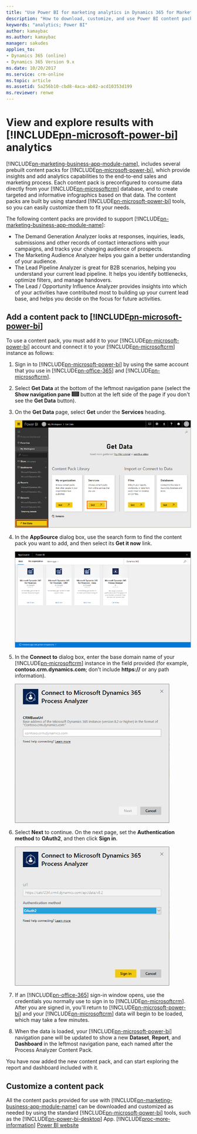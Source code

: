 ```yaml
---
title: "Use Power BI for marketing analytics in Dynamics 365 for Marketing | Microsoft Docs "
description: "How to download, customize, and use Power BI content packs to analyze your marketing results in Dynamics 365 for Marketing"
keywords: "analytics; Power BI"
author: kamaybac
ms.author: kamaybac
manager: sakudes
applies_to: 
- Dynamics 365 (online)
- Dynamics 365 Version 9.x
ms.date: 10/20/2017
ms.service: crm-online
ms.topic: article
ms.assetid: 5a256b10-cbd8-4aca-ab82-acd10353d199
ms.reviewer: renwe
---
```

# View and explore results with [!INCLUDE[pn-microsoft-power-bi](../includes/pn-microsoft-power-bi.md)] analytics

[!INCLUDE[pn-marketing-business-app-module-name](../includes/pn-marketing-business-app-module-name.md)], includes several prebuilt content packs for [!INCLUDE[pn-microsoft-power-bi](../includes/pn-microsoft-power-bi.md)], which provide insights and add analytics capabilities to the end-to-end sales and marketing process. Each content pack is preconfigured to consume data directly from your [!INCLUDE[pn-microsoftcrm](../includes/pn-microsoftcrm.md)] database, and to create targeted and informative infographics based on that data. The content packs are built by using standard [!INCLUDE[pn-microsoft-power-bi](../includes/pn-microsoft-power-bi.md)] tools, so you can easily customize them to fit your needs.

The following content packs are provided to support [!INCLUDE[pn-marketing-business-app-module-name](../includes/pn-marketing-business-app-module-name.md)]:

- The Demand Generation Analyzer looks at responses, inquiries, leads, submissions and other records of contact interactions with your campaigns, and tracks your changing audience of prospects.
- The Marketing Audience Analyzer helps you gain a better understanding of your audience.
- The Lead Pipeline Analyzer is great for B2B scenarios, helping you understand your current lead pipeline. It helps you identify bottlenecks, optimize filters, and manage handovers.
- The Lead / Opportunity Influence Analyzer provides insights into which of your activities have contributed most to building up your current lead base, and helps you decide on the focus for future activities.

## Add a content pack to [!INCLUDE[pn-microsoft-power-bi](../includes/pn-microsoft-power-bi.md)]

To use a content pack, you must add it to your [!INCLUDE[pn-microsoft-power-bi](../includes/pn-microsoft-power-bi.md)] account and connect it to your [!INCLUDE[pn-microsoftcrm](../includes/pn-microsoftcrm.md)] instance as follows:

1. Sign in to [!INCLUDE[pn-microsoft-power-bi](../includes/pn-microsoft-power-bi.md)] by using the same account that you use in [!INCLUDE[pn-office-365](../includes/pn-office-365.md)] and [!INCLUDE[pn-microsoftcrm](../includes/pn-microsoftcrm.md)].

1. Select **Get Data** at the bottom of the leftmost navigation pane (select the **Show navigation pane** ![Show navigation pane button](media/power-bi-show-nav-button.png "Show navigation pane button") button at the left side of the page if you don't see the **Get Data** button).

1. On the **Get Data** page, select **Get** under the **Services** heading.

    ![The Get Data page in Power BI](media/power-bi-get-data.png "The Get Data page in Power BI]")

1. In the **AppSource** dialog box, use the search form to find the content pack you want to add, and then select its **Get it now** link.

    ![The AppSource dialog in Power BI](media/power-bi-appsource.png "The AppSource dialog box in Power BI)]")

1. In the **Connect to** dialog box, enter the base domain name of your [!INCLUDE[pn-microsoftcrm](../includes/pn-microsoftcrm.md)] instance in the field provided (for example, **contoso.crm.dynamics.com**; don't include **https://** or any path information).

    ![The Power BI Connect wizard, page 1](media/power-bi-connect-1.png "The Power BI Connect wizard, page 1")

1. Select **Next** to continue. On the next page, set the **Authentication method** to **OAuth2**, and then click **Sign in**.

    ![The Power BI Connect wizard, page 2](media/power-bi-connect-2.png "The Power BI Connect wizard, page 2")

1. If an [!INCLUDE[pn-office-365](../includes/pn-office-365.md)] sign-in window opens, use the credentials you normally use to sign in to [!INCLUDE[pn-microsoftcrm](../includes/pn-microsoftcrm.md)]. After you are signed in, you'll return to [!INCLUDE[pn-microsoft-power-bi](../includes/pn-microsoft-power-bi.md)] and your [!INCLUDE[pn-microsoftcrm](../includes/pn-microsoftcrm.md)] data will begin to be loaded, which may take a few minutes.

1. When the data is loaded, your [!INCLUDE[pn-microsoft-power-bi](../includes/pn-microsoft-power-bi.md)] navigation pane will be updated to show a new **Dataset**, **Report**, and **Dashboard** in the leftmost navigation pane, each named after the Process Analyzer Content Pack.

You have now added the new content pack, and can start exploring the report and dashboard included with it.

## Customize a content pack

All the content packs provided for use with [!INCLUDE[pn-marketing-business-app-module-name](../includes/pn-marketing-business-app-module-name.md)] can be downloaded and customized as needed by using the standard [!INCLUDE[pn-microsoft-power-bi](../includes/pn-microsoft-power-bi.md)] tools, such as the [!INCLUDE[pn-power-bi-desktop](../includes/pn-power-bi-desktop.md)] App. [!INCLUDE[proc-more-information](../includes/proc-more-information.md)] [Power BI website](https://powerbi.microsoft.com)